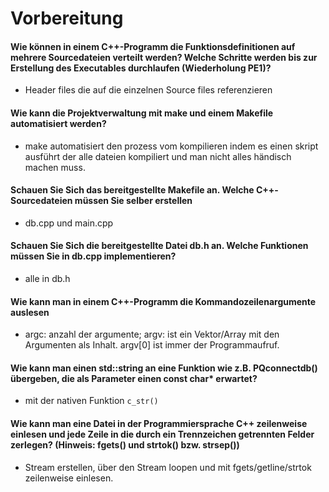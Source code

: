 # Vorbereitung

#### Wie können in einem C++-Programm die Funktionsdefinitionen auf mehrere Sourcedateien verteilt werden? Welche Schritte werden bis zur Erstellung des Executables durchlaufen (Wiederholung PE1)?

-   Header files die auf die einzelnen Source files referenzieren

#### Wie kann die Projektverwaltung mit make und einem Makefile automatisiert werden?

-   make automatisiert den prozess vom kompilieren indem es einen skript ausführt der alle dateien kompiliert und man nicht alles händisch machen muss.

#### Schauen Sie Sich das bereitgestellte Makefile an. Welche C++-Sourcedateien müssen Sie selber erstellen

-   db.cpp und main.cpp

#### Schauen Sie Sich die bereitgestellte Datei db.h an. Welche Funktionen müssen Sie in db.cpp implementieren?

-   alle in db.h

#### Wie kann man in einem C++-Programm die Kommandozeilenargumente auslesen

-   argc: anzahl der argumente; argv: ist ein Vektor/Array mit den Argumenten als Inhalt. argv[0] ist immer der Programmaufruf.

#### Wie kann man einen std::string an eine Funktion wie z.B. PQconnectdb() übergeben, die als Parameter einen const char\* erwartet?

-   mit der nativen Funktion `c_str()`

#### Wie kann man eine Datei in der Programmiersprache C++ zeilenweise einlesen und jede Zeile in die durch ein Trennzeichen getrennten Felder zerlegen? (Hinweis: fgets() und strtok() bzw. strsep())

-   Stream erstellen, über den Stream loopen und mit fgets/getline/strtok zeilenweise einlesen.
